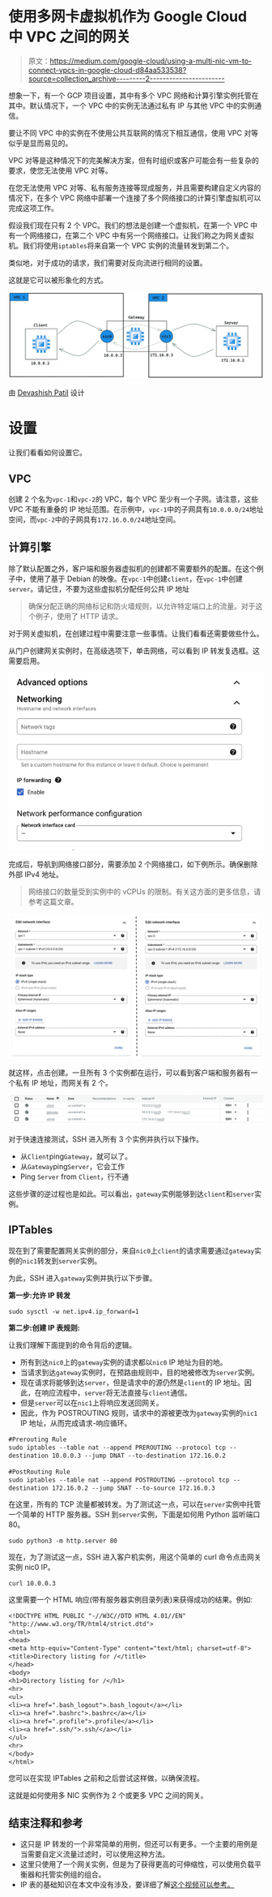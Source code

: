 # 使用多网卡虚拟机作为 Google Cloud 中 VPC 之间的网关

> 原文：<https://medium.com/google-cloud/using-a-multi-nic-vm-to-connect-vpcs-in-google-cloud-d84aa533538?source=collection_archive---------2----------------------->

想象一下，有一个 GCP 项目设置，其中有多个 VPC 网络和计算引擎实例托管在其中。默认情况下，一个 VPC 中的实例无法通过私有 IP 与其他 VPC 中的实例通信。

要让不同 VPC 中的实例在不使用公共互联网的情况下相互通信，使用 VPC 对等似乎是显而易见的。

VPC 对等是这种情况下的完美解决方案，但有时组织或客户可能会有一些复杂的要求，使您无法使用 VPC 对等。

在您无法使用 VPC 对等、私有服务连接等现成服务，并且需要构建自定义内容的情况下，在多个 VPC 网络中部署一个连接了多个网络接口的计算引擎虚拟机可以完成这项工作。

假设我们现在只有 2 个 VPC。我们的想法是创建一个虚拟机，在第一个 VPC 中有一个网络接口，在第二个 VPC 中有另一个网络接口。让我们称之为网关虚拟机。我们将使用`iptables`将来自第一个 VPC 实例的流量转发到第二个。

类似地，对于成功的请求，我们需要对反向流进行相同的设置。

这就是它可以被形象化的方式。

![](img/da6f774dfe96d5df48a2d4aaff97b0e9.png)

由 [Devashish Patil](https://medium.com/u/3b9a10f61d50?source=post_page-----d84aa533538--------------------------------) 设计

# 设置

让我们看看如何设置它。

## VPC

创建 2 个名为`vpc-1`和`vpc-2`的 VPC，每个 VPC 至少有一个子网。请注意，这些 VPC 不能有重叠的 IP 地址范围。在示例中，`vpc-1`中的子网具有`10.0.0.0/24`地址空间，而`vpc-2`中的子网具有`172.16.0.0/24`地址空间。

## 计算引擎

除了默认配置之外，客户端和服务器虚拟机的创建都不需要额外的配置。在这个例子中，使用了基于 Debian 的映像。在`vpc-1`中创建`client`，在`vpc-1`中创建`server`。请记住，不要为这些虚拟机分配任何公共 IP 地址

> 确保分配正确的网络标记和防火墙规则，以允许特定端口上的流量。对于这个例子，使用了 HTTP 请求。

对于网关虚拟机，在创建过程中需要注意一些事情。让我们看看还需要做些什么。

从门户创建网关实例时，在高级选项下，单击网络，可以看到 IP 转发复选框。这需要启用。

![](img/1784811288c14cccb2bf9969c95cccdf.png)

完成后，导航到网络接口部分，需要添加 2 个网络接口，如下例所示。确保删除外部 IPv4 地址。

> 网络接口的数量受到实例中的 vCPUs 的限制。有关这方面的更多信息，请参考这篇文章。

![](img/99ea89b36660ffc85e849568d9924179.png)

就这样，点击创建。一旦所有 3 个实例都在运行，可以看到客户端和服务器有一个私有 IP 地址，而网关有 2 个。

![](img/36934bf5127fb3dab51417342594adbb.png)

对于快速连接测试，SSH 进入所有 3 个实例并执行以下操作。

*   从`Client`ping`Gateway`，就可以了。
*   从`Gateway`ping`Server`，它会工作
*   Ping `Server` from `Client`，行不通

这些步骤的逆过程也是如此。可以看出，`gateway`实例能够到达`client`和`server`实例。

## IPTables

现在到了需要配置网关实例的部分，来自`nic0`上`client`的请求需要通过`gateway`实例的`nic1`转发到`server`实例。

为此，SSH 进入`gateway`实例并执行以下步骤。

**第一步:允许 IP 转发**

```
sudo sysctl -w net.ipv4.ip_forward=1
```

**第二步:创建 IP 表规则:**

让我们理解下面提到的命令背后的逻辑。

*   所有到达`nic0`上的`gateway`实例的请求都以`nic0` IP 地址为目的地。
*   当请求到达`gateway`实例时，在预路由规则中，目的地被修改为`server`实例。
*   现在请求将能够到达`server`，但是请求中的源仍然是`client`的 IP 地址。因此，在响应流程中，`server`将无法直接与`client`通信。
*   但是`server`可以在`nic1`上将响应发送回网关。
*   因此，作为 POSTROUTING 规则，请求中的源被更改为`gateway`实例的`nic1` IP 地址，从而完成请求-响应循环。

```
#Prerouting Rule
sudo iptables --table nat --append PREROUTING --protocol tcp --destination 10.0.0.3 --jump DNAT --to-destination 172.16.0.2

#PostRouting Rule
sudo iptables --table nat --append POSTROUTING --protocol tcp --destination 172.16.0.2 --jump SNAT --to-source 172.16.0.3
```

在这里，所有的 TCP 流量都被转发。为了测试这一点，可以在`server`实例中托管一个简单的 HTTP 服务器。SSH 到`server`实例，下面是如何用 Python 监听端口 80。

```
sudo python3 -m http.server 80
```

现在，为了测试这一点，SSH 进入客户机实例，用这个简单的 curl 命令点击网关实例 nic0 IP。

```
curl 10.0.0.3
```

这里需要一个 HTML 响应(带有服务器实例目录列表)来获得成功的结果。例如:

```
<!DOCTYPE HTML PUBLIC "-//W3C//DTD HTML 4.01//EN" "http://www.w3.org/TR/html4/strict.dtd">
<html>
<head>
<meta http-equiv="Content-Type" content="text/html; charset=utf-8">
<title>Directory listing for /</title>
</head>
<body>
<h1>Directory listing for /</h1>
<hr>
<ul>
<li><a href=".bash_logout">.bash_logout</a></li>
<li><a href=".bashrc">.bashrc</a></li>
<li><a href=".profile">.profile</a></li>
<li><a href=".ssh/">.ssh/</a></li>
</ul>
<hr>
</body>
</html>
```

您可以在实现 IPTables 之前和之后尝试这样做，以确保流程。

这就是如何使用多 NIC 实例作为 2 个或更多 VPC 之间的网关。

## 结束注释和参考

*   这只是 IP 转发的一个非常简单的用例，但还可以有更多。一个主要的用例是当需要自定义流量过滤时，可以使用这种方法。
*   这里只使用了一个网关实例，但是为了获得更高的可伸缩性，可以使用负载平衡器和托管实例组的组合。
*   IP 表的基础知识在本文中没有涉及，要详细了解[这个视频可以参考。](https://www.youtube.com/watch?v=NAdJojxENEU)